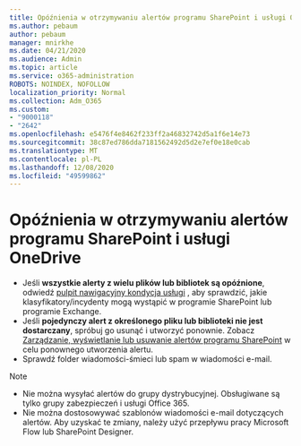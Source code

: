 ```yaml
---
title: Opóźnienia w otrzymywaniu alertów programu SharePoint i usługi OneDrive
ms.author: pebaum
author: pebaum
manager: mnirkhe
ms.date: 04/21/2020
ms.audience: Admin
ms.topic: article
ms.service: o365-administration
ROBOTS: NOINDEX, NOFOLLOW
localization_priority: Normal
ms.collection: Adm_O365
ms.custom:
- "9000118"
- "2642"
ms.openlocfilehash: e5476f4e8462f233ff2a46832742d5a1f6e14e73
ms.sourcegitcommit: 38c87ed786dda7181562492d5d2e7ef0e18e0cab
ms.translationtype: MT
ms.contentlocale: pl-PL
ms.lasthandoff: 12/08/2020
ms.locfileid: "49599862"
---
```

# <a name="delays-in-receiving-sharepoint-and-onedrive-alerts"></a>Opóźnienia w otrzymywaniu alertów programu SharePoint i usługi OneDrive

- Jeśli **wszystkie alerty z wielu plików lub bibliotek są opóźnione**, odwiedź [pulpit nawigacyjny kondycja usługi](https://portal.office.com/adminportal/home?ref=/servicehealth) , aby sprawdzić, jakie klasyfikatory/incydenty mogą wystąpić w programie SharePoint lub programie Exchange.
- Jeśli **pojedynczy alert z określonego pliku lub biblioteki nie jest dostarczany**, spróbuj go usunąć i utworzyć ponownie. Zobacz [Zarządzanie, wyświetlanie lub usuwanie alertów programu SharePoint](https://support.microsoft.com/office/99dfb19c-9a90-4a8c-aba1-aa8c8afb0de2) w celu ponownego utworzenia alertu.
- Sprawdź folder wiadomości-śmieci lub spam w wiadomości e-mail.

> [!NOTE]
> - Nie można wysyłać alertów do grupy dystrybucyjnej. Obsługiwane są tylko grupy zabezpieczeń i usługi Office 365.
> - Nie można dostosowywać szablonów wiadomości e-mail dotyczących alertów. Aby uzyskać te zmiany, należy użyć przepływu pracy Microsoft Flow lub SharePoint Designer.
